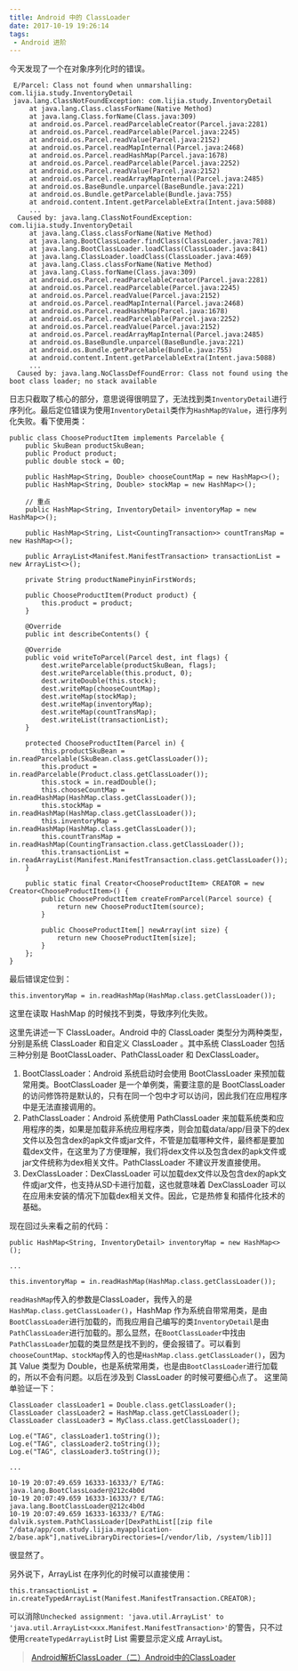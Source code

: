 ```yaml
---
title: Android 中的 ClassLoader
date: 2017-10-19 19:26:14
tags:
 - Android 进阶
---
```

今天发现了一个在对象序列化时的错误。
```
 E/Parcel: Class not found when unmarshalling: com.lijia.study.InventoryDetail
 java.lang.ClassNotFoundException: com.lijia.study.InventoryDetail
     at java.lang.Class.classForName(Native Method)
     at java.lang.Class.forName(Class.java:309)
     at android.os.Parcel.readParcelableCreator(Parcel.java:2281)
     at android.os.Parcel.readParcelable(Parcel.java:2245)
     at android.os.Parcel.readValue(Parcel.java:2152)
     at android.os.Parcel.readMapInternal(Parcel.java:2468)
     at android.os.Parcel.readHashMap(Parcel.java:1678)
     at android.os.Parcel.readParcelable(Parcel.java:2252)
     at android.os.Parcel.readValue(Parcel.java:2152)
     at android.os.Parcel.readArrayMapInternal(Parcel.java:2485)
     at android.os.BaseBundle.unparcel(BaseBundle.java:221)
     at android.os.Bundle.getParcelable(Bundle.java:755)
     at android.content.Intent.getParcelableExtra(Intent.java:5088)
     ...
  Caused by: java.lang.ClassNotFoundException: com.lijia.study.InventoryDetail
     at java.lang.Class.classForName(Native Method)
     at java.lang.BootClassLoader.findClass(ClassLoader.java:781)
     at java.lang.BootClassLoader.loadClass(ClassLoader.java:841)
     at java.lang.ClassLoader.loadClass(ClassLoader.java:469)
     at java.lang.Class.classForName(Native Method) 
     at java.lang.Class.forName(Class.java:309) 
     at android.os.Parcel.readParcelableCreator(Parcel.java:2281) 
     at android.os.Parcel.readParcelable(Parcel.java:2245) 
     at android.os.Parcel.readValue(Parcel.java:2152) 
     at android.os.Parcel.readMapInternal(Parcel.java:2468) 
     at android.os.Parcel.readHashMap(Parcel.java:1678)
     at android.os.Parcel.readParcelable(Parcel.java:2252) 
     at android.os.Parcel.readValue(Parcel.java:2152) 
     at android.os.Parcel.readArrayMapInternal(Parcel.java:2485) 
     at android.os.BaseBundle.unparcel(BaseBundle.java:221) 
     at android.os.Bundle.getParcelable(Bundle.java:755) 
     at android.content.Intent.getParcelableExtra(Intent.java:5088) 
     ...
  Caused by: java.lang.NoClassDefFoundError: Class not found using the boot class loader; no stack available
```
<!-- more -->

日志只截取了核心的部分，意思说得很明显了，无法找到类``InventoryDetail``进行序列化。最后定位错误为使用``InventoryDetail``类作为``HashMap的Value``，进行序列化失败。看下使用类：
```
public class ChooseProductItem implements Parcelable {
    public SkuBean productSkuBean;
    public Product product;
    public double stock = 0D;

    public HashMap<String, Double> chooseCountMap = new HashMap<>();
    public HashMap<String, Double> stockMap = new HashMap<>();

    // 重点
    public HashMap<String, InventoryDetail> inventoryMap = new HashMap<>();

    public HashMap<String, List<CountingTransaction>> countTransMap = new HashMap<>();

    public ArrayList<Manifest.ManifestTransaction> transactionList = new ArrayList<>();

    private String productNamePinyinFirstWords;

    public ChooseProductItem(Product product) {
        this.product = product;
    }

    @Override
    public int describeContents() {

    @Override
    public void writeToParcel(Parcel dest, int flags) {
        dest.writeParcelable(productSkuBean, flags);
        dest.writeParcelable(this.product, 0);
        dest.writeDouble(this.stock);
        dest.writeMap(chooseCountMap);
        dest.writeMap(stockMap);
        dest.writeMap(inventoryMap);
        dest.writeMap(countTransMap);
        dest.writeList(transactionList);
    }

    protected ChooseProductItem(Parcel in) {
        this.productSkuBean = in.readParcelable(SkuBean.class.getClassLoader());
        this.product = in.readParcelable(Product.class.getClassLoader());
        this.stock = in.readDouble();
        this.chooseCountMap = in.readHashMap(HashMap.class.getClassLoader());
        this.stockMap = in.readHashMap(HashMap.class.getClassLoader());
        this.inventoryMap = in.readHashMap(HashMap.class.getClassLoader());
        this.countTransMap = in.readHashMap(CountingTransaction.class.getClassLoader());
        this.transactionList = in.readArrayList(Manifest.ManifestTransaction.class.getClassLoader());
    }

    public static final Creator<ChooseProductItem> CREATOR = new Creator<ChooseProductItem>() {
        public ChooseProductItem createFromParcel(Parcel source) {
            return new ChooseProductItem(source);
        }

        public ChooseProductItem[] newArray(int size) {
            return new ChooseProductItem[size];
        }
    };
}
```
最后错误定位到：
```
this.inventoryMap = in.readHashMap(HashMap.class.getClassLoader());
```
这里在读取 HashMap 的时候找不到类，导致序列化失败。

这里先讲述一下 ClassLoader。Android 中的 ClassLoader 类型分为两种类型，分别是系统 ClassLoader 和自定义 ClassLoader 。其中系统 ClassLoader 包括三种分别是 BootClassLoader、PathClassLoader 和 DexClassLoader。
1. BootClassLoader：Android 系统启动时会使用 BootClassLoader 来预加载常用类。BootClassLoader 是一个单例类，需要注意的是 BootClassLoader 的访问修饰符是默认的，只有在同一个包中才可以访问，因此我们在应用程序中是无法直接调用的。
2. PathClassLoader：Android 系统使用 PathClassLoader 来加载系统类和应用程序的类，如果是加载非系统应用程序类，则会加载data/app/目录下的dex文件以及包含dex的apk文件或jar文件，不管是加载哪种文件，最终都是要加载dex文件，在这里为了方便理解，我们将dex文件以及包含dex的apk文件或jar文件统称为dex相关文件。PathClassLoader 不建议开发直接使用。
3. DexClassLoader：DexClassLoader 可以加载dex文件以及包含dex的apk文件或jar文件，也支持从SD卡进行加载，这也就意味着 DexClassLoader 可以在应用未安装的情况下加载dex相关文件。因此，它是热修复和插件化技术的基础。

现在回过头来看之前的代码：
```
public HashMap<String, InventoryDetail> inventoryMap = new HashMap<>();

...

this.inventoryMap = in.readHashMap(HashMap.class.getClassLoader());
```
``readHashMap``传入的参数是ClassLoader，我传入的是``HashMap.class.getClassLoader()``，HashMap 作为系统自带常用类，是由``BootClassLoader``进行加载的，而我应用自己编写的类``InventoryDetail``是由``PathClassLoader``进行加载的。那么显然，在``BootClassLoader``中找由``PathClassLoader``加载的类显然是找不到的，便会报错了。可以看到``chooseCountMap、stockMap``传入的也是``HashMap.class.getClassLoader()``，因为其 Value 类型为 Double，也是系统常用类，也是由``BootClassLoader``进行加载的，所以不会有问题。以后在涉及到 ClassLoader 的时候可要细心点了。
这里简单验证一下：
```
ClassLoader classLoader1 = Double.class.getClassLoader();
ClassLoader classLoader2 = HashMap.class.getClassLoader();
ClassLoader classLoader3 = MyClass.class.getClassLoader();

Log.e("TAG", classLoader1.toString());
Log.e("TAG", classLoader2.toString());
Log.e("TAG", classLoader3.toString());

...

10-19 20:07:49.659 16333-16333/? E/TAG: java.lang.BootClassLoader@212c4b0d
10-19 20:07:49.659 16333-16333/? E/TAG: java.lang.BootClassLoader@212c4b0d
10-19 20:07:49.659 16333-16333/? E/TAG: dalvik.system.PathClassLoader[DexPathList[[zip file "/data/app/com.study.lijia.myapplication-2/base.apk"],nativeLibraryDirectories=[/vendor/lib, /system/lib]]]
```
很显然了。

另外说下，ArrayList 在序列化的时候可以直接使用：
```
this.transactionList = in.createTypedArrayList(Manifest.ManifestTransaction.CREATOR);
```
可以消除``Unchecked assignment: 'java.util.ArrayList' to 'java.util.ArrayList<xxx.Manifest.ManifestTransaction>'``的警告，只不过使用``createTypedArrayList``时 List 需要显示定义成 ArrayList。

> [Android解析ClassLoader（二）Android中的ClassLoader](https://juejin.im/post/59e73b3cf265da432e5b1b29)
